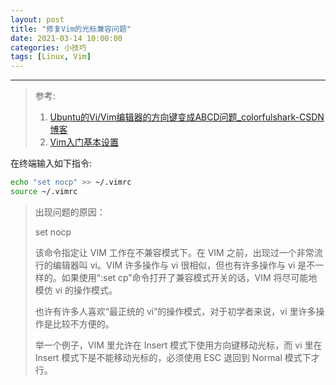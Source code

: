 ```yaml
---
layout: post
title: "修复Vim的光标兼容问题"
date: 2021-03-14 10:00:00
categories: 小技巧
tags: [Linux, Vim]
---
```

----
> 参考:
>
>   1. [Ubuntu的Vi/Vim编辑器的方向键变成ABCD问题_colorfulshark-CSDN博客](https://blog.csdn.net/wr132/article/details/53769257)
>   2. [Vim入门基本设置](http://edyfox.codecarver.org/html/_vimrc_for_beginners.html)

在终端输入如下指令:

```bash
echo "set nocp" >> ~/.vimrc
source ~/.vimrc
```

> 出现问题的原因：
>
> set nocp
>
> 该命令指定让 VIM 工作在不兼容模式下。在 VIM 之前，出现过一个非常流行的编辑器叫 vi。VIM 许多操作与 vi 很相似，但也有许多操作与 vi 是不一样的。如果使用“:set cp”命令打开了兼容模式开关的话，VIM 将尽可能地模仿 vi 的操作模式。
>
> 也许有许多人喜欢“最正统的 vi”的操作模式，对于初学者来说，vi 里许多操作是比较不方便的。
>
> 举一个例子，VIM 里允许在 Insert 模式下使用方向键移动光标，而 vi 里在 Insert 模式下是不能移动光标的，必须使用 ESC 退回到 Normal 模式下才行。
